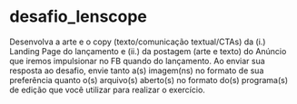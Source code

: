 # desafio_lenscope

Desenvolva a arte e o copy (texto/comunicação textual/CTAs) da (i.) Landing Page do lançamento e (ii.) da postagem (arte e texto) do Anúncio que iremos impulsionar no FB quando do lançamento. Ao enviar sua resposta ao desafio, envie tanto a(s) imagem(ns) no formato de sua preferência quanto o(s) arquivo(s) aberto(s) no formato do(s) programa(s) de edição que você utilizar para realizar o exercício.
